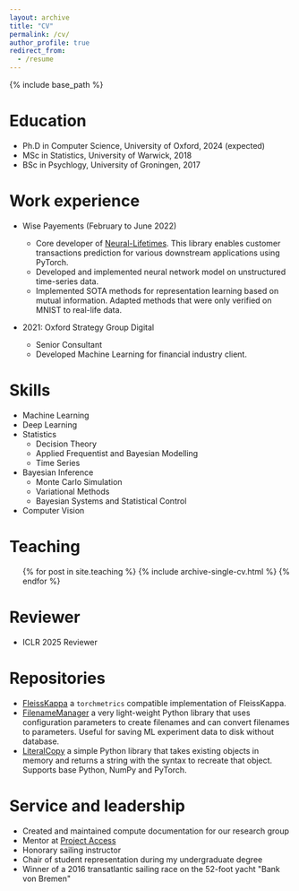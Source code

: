 ```yaml
---
layout: archive
title: "CV"
permalink: /cv/
author_profile: true
redirect_from:
  - /resume
---
```


{% include base_path %}

Education
======

* Ph.D in Computer Science, University of Oxford, 2024 (expected)
* MSc in Statistics, University of Warwick, 2018
* BSc in Psychlogy, University of Groningen, 2017

Work experience
======

* Wise Payements (February to June 2022)
  * Core developer of [Neural-Lifetimes](https://github.com/transferwise/neural-lifetimes). This library enables customer transactions prediction for various downstream applications using PyTorch.
  * Developed and implemented neural network model on unstructured time-series data.
  * Implemented SOTA methods for representation learning based on mutual information. Adapted methods that were only verified on MNIST to real-life data.

* 2021: Oxford Strategy Group Digital
  * Senior Consultant
  * Developed Machine Learning for financial industry client.

Skills
======

* Machine Learning
* Deep Learning
* Statistics
  * Decision Theory
  * Applied Frequentist and Bayesian Modelling
  * Time Series
* Bayesian Inference
  * Monte Carlo Simulation
  * Variational Methods
  * Bayesian Systems and Statistical Control
* Computer Vision

<!-- Publications
======

  <ul>{% for post in site.publications %}
    {% include archive-single-cv.html %}
  {% endfor %}</ul> -->

Teaching
======

  <ul>{% for post in site.teaching %}
    {% include archive-single-cv.html %}
  {% endfor %}</ul>

Reviewer
======

* ICLR 2025 Reviewer

Repositories
======

* [FleissKappa](https://github.com/cemde/FleissKappa) a `torchmetrics` compatible implementation of FleissKappa.
* [FilenameManager](https://github.com/cemde/FilenameManager) a very light-weight Python library that uses configuration parameters to create filenames and can convert filenames to parameters. Useful for saving ML experiment data to disk without database.
* [LiteralCopy](https://github.com/cemde/CopySyntax/) a simple Python library that takes existing objects in memory and returns a string with the syntax to recreate that object. Supports base Python, NumPy and PyTorch.

Service and leadership
======

* Created and maintained compute documentation for our research group
* Mentor at [Project Access](https://projectaccess.org/)
* Honorary sailing instructor
* Chair of student representation during my undergraduate degree
* Winner of a 2016 transatlantic sailing race on the 52-foot yacht "Bank von Bremen"
